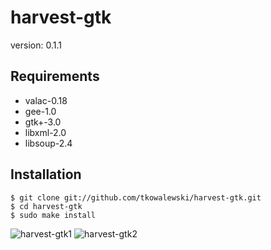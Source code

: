 harvest-gtk
===

version: 0.1.1

## Requirements
- valac-0.18
- gee-1.0
- gtk+-3.0
- libxml-2.0
- libsoup-2.4

## Installation

	$ git clone git://github.com/tkowalewski/harvest-gtk.git
	$ cd harvest-gtk
	$ sudo make install

![harvest-gtk1](http://tkowalewski.pl/image/harvest-gtk1.png)
![harvest-gtk2](http://tkowalewski.pl/image/harvest-gtk2.png)
